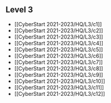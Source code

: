 ## Level 3
- [[CyberStart 2021-2023/HQ/L3/c1]]
- [[CyberStart 2021-2023/HQ/L3/c2]]
- [[CyberStart 2021-2023/HQ/L3/c3]]
- [[CyberStart 2021-2023/HQ/L3/c4]]
- [[CyberStart 2021-2023/HQ/L3/c5]]
- [[CyberStart 2021-2023/HQ/L3/c6]]
- [[CyberStart 2021-2023/HQ/L3/c7]]
- [[CyberStart 2021-2023/HQ/L3/c8]]
- [[CyberStart 2021-2023/HQ/L3/c9]]
- [[CyberStart 2021-2023/HQ/L3/c10]]
- [[CyberStart 2021-2023/HQ/L3/c11]]
- [[CyberStart 2021-2023/HQ/L3/c12]]
